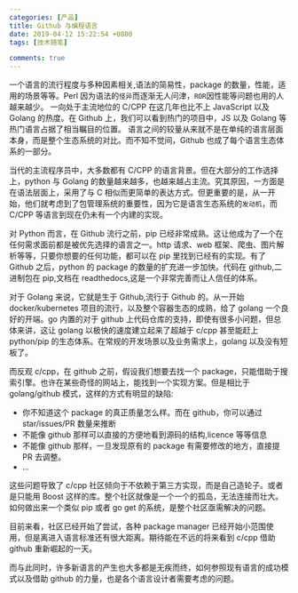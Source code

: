 ```yaml
---
categories: [产品]
title: Github 与编程语言
date: 2019-04-12 15:22:54 +0800
tags: [技术随笔]

comments: true
---
```


一个语言的流行程度与多种因素相关,语法的简易性，package 的数量，性能，适用的场景等等。Perl 因为语法的`怪异`而逐渐无人问津，`ROR`因性能等问题也用的人越来越少。
一向处于主流地位的 C/CPP 在这几年也比不上 JavaScript 以及 Golang 的热度。在 Github 上，我们可以看到热门的项目中，JS 以及 Golang 等热门语言占据了相当瞩目的位置。
语言之间的较量从来就不是在单纯的语言层面本身，而是整个生态系统的对比。而不知不觉间，Github 也成了每个语言生态体系的一部分。

当代的主流程序员中，大多数都有 C/CPP 的语言背景。但在大部分的工作选择上，python 与 Golang 的数量越来越多，也越来越占主流。究其原因，一方面是在语法层面上，采用了与 C 相似而更简单的表达方式。但更重要的是，从一开始，他们就考虑到了包管理系统的重要性，因为它是语言生态系统的`发动机`，而 C/CPP 等语言到现在仍未有一个内建的实现。

对 Python 而言，在 Github 流行之前，pip 已经非常成熟。这让他成为了一个在任何需求面前都是被优先选择的语言之一。http 请求、web 框架、爬虫、图片解析等等，只要你想要的任何功能，都可以在 pip 里找到已经有的实现。有了 Github 之后，python 的 package 的数量的扩充进一步加快。代码在 github,二进制包在 pip,文档在 readthedocs,这是一个非常完善而让人信任的体系。

对于 Golang 来说，它就是生于 Github,流行于 Github 的。从一开始 docker/kubernetes 项目的流行，以及整个容器生态的成熟，给了 golang 一个良好的开端。go 内置的对于 github 上代码仓库的支持，即使有很多小问题，但总体来讲，这让 golang 以极快的速度建立起来了超越于 c/cpp 甚至能赶上 python/pip 的生态体系。在常规的开发场景以及业务需求上，golang 以及没有短板了。

而反观 c/cpp，在 github 之前，假设我们想要去找一个 package，只能借助于搜索引擎。也许在某些奇怪的网站上，能找到一个实现方案。但是相比于 golang/github 模式，这样的方式有明显的缺陷:

* 你不知道这个 package 的真正质量怎么样。而在 github，你可以通过 star/issues/PR 数量来推断
* 不能像 github 那样可以直接的方便地看到源码的结构,licence 等等信息
* 不能像 github 那样，一旦发现原有的 package 有需要修改的地方，直接提 PR 去调整。
* ...

这些问题导致了 c/cpp 社区倾向于不依赖于第三方实现，而是自己造轮子。或者是只能用 Boost 这样的库。整个社区就像是一个一个的孤岛，无法连接而壮大。
如何做出来一个类似 pip 或者 go get 的系统，是整个社区亟需解决的问题。

目前来看，社区已经开始了尝试，各种 package manager 已经开始小范围使用，但是离进入语言标准还有很大距离。期待能在不远的将来看到 c/cpp 借助 github 重新崛起的一天。

而与此同时，许多新语言的产生也大多都是无疾而终，如何参照现有语言的成功模式以及借助 github 的力量，也是各个语言设计者需要考虑的问题。
